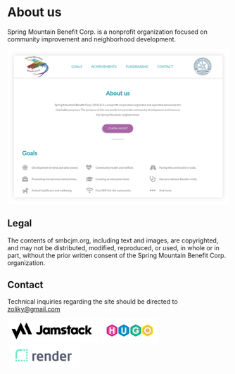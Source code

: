 # About us

Spring Mountain Benefit Corp. is a nonprofit organization focused on community improvement
and neighborhood development.

![alt text](screenshot.png "New design")

## Legal 

The contents of smbcjm.org, including text and images, are copyrighted, and may not be
distributed, modified, reproduced, or used, in whole or in part, without the prior written
consent of the Spring Mountain Benefit Corp. organization.

## Contact

Technical inquiries regarding the site should be directed to zoliky@gmail.com


[![Jamstack](logo1.png)](https://jamstack.org/)
[![Jamstack](logo3.png)](https://jamstack.org/)
[![Jamstack](logo2.png)](https://jamstack.org/)

